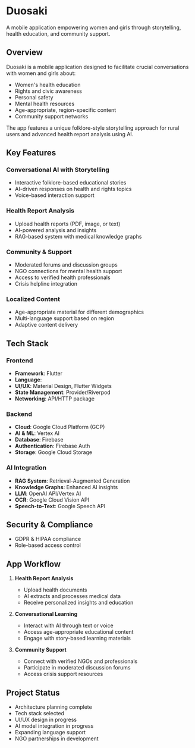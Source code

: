 # Duosaki

A mobile application empowering women and girls through storytelling, health education, and community support.

## Overview

Duosaki is a mobile application designed to facilitate crucial conversations with women and girls about:

- Women's health education
- Rights and civic awareness
- Personal safety
- Mental health resources
- Age-appropriate, region-specific content
- Community support networks

The app features a unique folklore-style storytelling approach for rural users and advanced health report analysis using AI.

## Key Features

### Conversational AI with Storytelling
- Interactive folklore-based educational stories
- AI-driven responses on health and rights topics
- Voice-based interaction support

### Health Report Analysis
- Upload health reports (PDF, image, or text)
- AI-powered analysis and insights
- RAG-based system with medical knowledge graphs

### Community & Support
- Moderated forums and discussion groups
- NGO connections for mental health support
- Access to verified health professionals
- Crisis helpline integration

### Localized Content
- Age-appropriate material for different demographics
- Multi-language support based on region
- Adaptive content delivery

## Tech Stack

### Frontend
- **Framework**: Flutter
- **Language**: 
- **UI/UX**: Material Design, Flutter Widgets
- **State Management**: Provider/Riverpod
- **Networking**: API/HTTP package

### Backend
- **Cloud**: Google Cloud Platform (GCP)
- **AI & ML**: Vertex AI
- **Database**: Firebase
- **Authentication**: Firebase Auth
- **Storage**: Google Cloud Storage

### AI Integration
- **RAG System**: Retrieval-Augmented Generation
- **Knowledge Graphs**: Enhanced AI insights
- **LLM**: OpenAI API/Vertex AI
- **OCR**: Google Cloud Vision API
- **Speech-to-Text**: Google Speech API

## Security & Compliance

- GDPR & HIPAA compliance
- Role-based access control


## App Workflow

1. **Health Report Analysis**
   - Upload health documents
   - AI extracts and processes medical data
   - Receive personalized insights and education

2. **Conversational Learning**
   - Interact with AI through text or voice
   - Access age-appropriate educational content
   - Engage with story-based learning materials

3. **Community Support**
   - Connect with verified NGOs and professionals
   - Participate in moderated discussion forums
   - Access crisis support resources

## Project Status

-  Architecture planning complete
-  Tech stack selected
-  UI/UX design in progress
-  AI model integration in progress
-  Expanding language support
-  NGO partnerships in development
